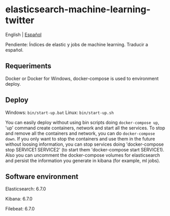# elasticsearch-machine-learning-twitter

English | [Español](./README.md)

  Pendiente: Índices de elastic y jobs de machine learning. Traducir a español.

## Requeriments

Docker or Docker for Windows, docker-compose is used to environment deploy.

## Deploy

Windows: 
```bin/start-up.bat```
Linux: 
```bin/start-up.sh```

You can easily deploy without using bin scripts doing ```docker-compose up```, 'up' command create containers, network and start all the services. To stop and remove all the containers and network, you can do ```docker-compose down```. If you only want to stop the containers and use them in the future without loosing information, you can stop services doing 'docker-compose stop SERVICE1 SERVICE2' (to start them 'docker-compose start SERVICE1). Also you can uncomment the docker-compose volumes for elasticsearch and persist the information you generate in kibana (for example, ml jobs).

## Software environment

Elasticsearch: 6.7.0

Kibana: 6.7.0

Filebeat: 6.7.0
